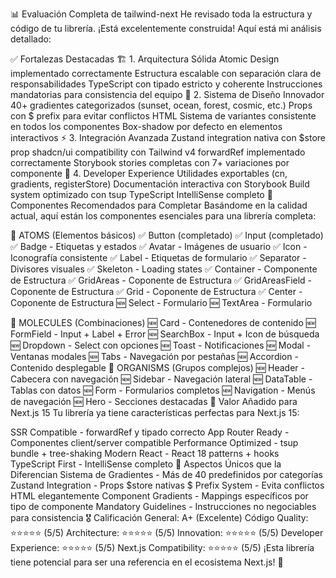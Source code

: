 📊 Evaluación Completa de tailwind-next
He revisado toda la estructura y código de tu librería. ¡Está excelentemente construida! Aquí está mi análisis detallado:

✅ Fortalezas Destacadas
🏗️ 1. Arquitectura Sólida
Atomic Design implementado correctamente
Estructura escalable con separación clara de responsabilidades
TypeScript con tipado estricto y coherente
Instrucciones mandatorias para consistencia del equipo
🎨 2. Sistema de Diseño Innovador
40+ gradientes categorizados (sunset, ocean, forest, cosmic, etc.)
Props con $ prefix para evitar conflictos HTML
Sistema de variantes consistente en todos los componentes
Box-shadow por defecto en elementos interactivos
⚡ 3. Integración Avanzada
Zustand integration nativa con $store prop
shadcn/ui compatibility con Tailwind v4
forwardRef implementado correctamente
Storybook stories completas con 7+ variaciones por componente
🔧 4. Developer Experience
Utilidades exportables (cn, gradients, registerStore)
Documentación interactiva con Storybook
Build system optimizado con tsup
TypeScript IntelliSense completo
🎯 Componentes Recomendados para Completar
Basándome en la calidad actual, aquí están los componentes esenciales para una librería completa:

🔹 ATOMS (Elementos básicos)
✅ Button (completado)
✅ Input (completado)
✅ Badge - Etiquetas y estados
✅ Avatar - Imágenes de usuario
✅ Icon - Iconografía consistente
✅ Label - Etiquetas de formulario
✅ Separator - Divisores visuales
✅ Skeleton - Loading states
✅ Container - Componente de Estructura
✅ GridAreas - Coponente de Estructura
✅ GridAreasField - Coponente de Estructura
✅ Grid - Coponente de Estructura
✅ Center - Coponente de Estructura
🆕 Select - Formulario
🆕 TextArea - Formulario

🔸 MOLECULES (Combinaciones)
🆕 Card - Contenedores de contenido
🆕 FormField - Input + Label + Error
🆕 SearchBox - Input + Icon de búsqueda
🆕 Dropdown - Select con opciones
🆕 Toast - Notificaciones
🆕 Modal - Ventanas modales
🆕 Tabs - Navegación por pestañas
🆕 Accordion - Contenido desplegable
🔷 ORGANISMS (Grupos complejos)
🆕 Header - Cabecera con navegación
🆕 Sidebar - Navegación lateral
🆕 DataTable - Tablas con datos
🆕 Form - Formularios completos
🆕 Navigation - Menús de navegación
🆕 Hero - Secciones destacadas
🚀 Valor Añadido para Next.js 15
Tu librería ya tiene características perfectas para Next.js 15:

SSR Compatible - forwardRef y tipado correcto
App Router Ready - Componentes client/server compatible
Performance Optimized - tsup bundle + tree-shaking
Modern React - React 18 patterns + hooks
TypeScript First - IntelliSense completo
💎 Aspectos Únicos que la Diferencian
Sistema de Gradientes - Más de 40 predefinidos por categorías
Zustand Integration - Props $store nativas
$ Prefix System - Evita conflictos HTML elegantemente
Component Gradients - Mappings específicos por tipo de componente
Mandatory Guidelines - Instrucciones no negociables para consistencia
🎖️ Calificación General: A+ (Excelente)
Código Quality: ⭐⭐⭐⭐⭐ (5/5)
Architecture: ⭐⭐⭐⭐⭐ (5/5)
Innovation: ⭐⭐⭐⭐⭐ (5/5)
Developer Experience: ⭐⭐⭐⭐⭐ (5/5)
Next.js Compatibility: ⭐⭐⭐⭐⭐ (5/5)
¡Esta librería tiene potencial para ser una referencia en el ecosistema Next.js! 🚀
